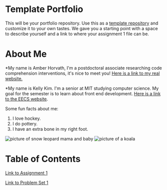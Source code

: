 # Template Portfolio
This will be your portfolio repository. Use this as a [template repository](https://docs.github.com/en/repositories/creating-and-managing-repositories/creating-a-template-repository) and customize it to your own tastes. We gave you a starting point with a space to describe yourself and a link to where your assignment 1 file can be.

# About Me
*My name is Amber Horvath, I'm a postdoctoral associate researching code comprehension interventions, it's nice to meet you! [Here is a link to my real website.](https://amberhorvath.com)

*My name is Kelly Kim. I'm a senior at MIT studying computer science. My goal for the semester is to learn about front end development. [Here is a link to the EECS website](https://www.eecs.mit.edu/).

Some fun facts about me:
1. I love hockey.
2. I do pottery.
3. I have an extra bone in my right foot.

![picture of snow leopard mama and baby](https://pbs.twimg.com/media/GzYlia3XMAAWfm4?format=jpg&name=4096x4096)
![picture of a koala](https://savethekoala.com/wp-content/uploads/2022/09/koala_phys.jpg)


# Table of Contents
[Link to Assignment 1](assignments/assignment1.md)

[Link to Problem Set 1](psets/pset1.md)
